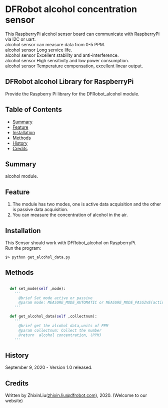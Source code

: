 # DFRobot alcohol concentration sensor

This RaspberryPi alcohol sensor board can communicate with RaspberryPi via I2C or uart.<br>
alcohol sensor can measure data from 0-5 PPM.<br>
alcohol sensor Long service life.<br>
alcohol sensor Excellent stability and anti-interference.<br>
alcohol sensor High sensitivity and low power consumption.<br>
alcohol sensor  Temperature compensation, excellent linear output.<br>

## DFRobot alcohol Library for RaspberryPi

Provide the Raspberry Pi library for the DFRobot_alcohol module.

## Table of Contents

* [Summary](#summary)
* [Feature](#feature)
* [Installation](#installation)
* [Methods](#methods)
* [History](#history)
* [Credits](#credits)

## Summary

alcohol module.

## Feature

1. The module has two modes, one is active data acquisition and the other is passive data acquisition. <br>
2. You can measure the concentration of alcohol in the air. <br>

## Installation

This Sensor should work with DFRobot_alcohol on RaspberryPi. <br>
Run the program:

```
$> python get_alcohol_data.py
```

## Methods

```py

  def set_mode(self ,mode):
    '''
      @brief Set mode active or passive
      @param mode: MEASURE_MODE_AUTOMATIC or MEASURE_MODE_PASSIVE(active or passive)
    '''

  def get_alcohol_data(self ,collectnum):
    '''
      @brief get the alcohol data,units of PPM
      @param collectnum: Collect the number
      @return  alcohol concentration, (PPM)
    '''

```
## History

September 9, 2020 - Version 1.0 released.

## Credits

Written by ZhixinLiu(zhixin.liu@dfrobot.com), 2020. (Welcome to our website)